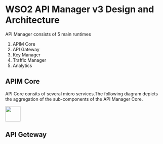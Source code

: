 # WSO2 API Manager v3 Design and Architecture

API Manager consists of 5 main runtimes

1. APIM Core
1. API Gateway
1. Key Manager
1. Traffic Manager
1. Analytics

## APIM Core

API Core consits of several micro services.The following diagram depicts the aggregation of the sub-components of the API Manager Core.

<img src="https://github.com/lakwarus/product-apim/raw/master/docs/design/images/API-Core.png" width="48">

## API Geteway




 
